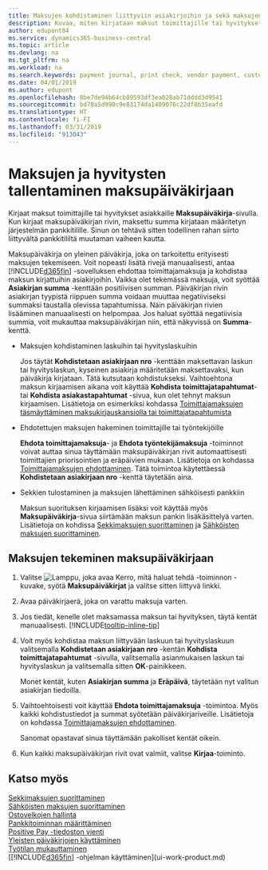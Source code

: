 ```yaml
---
title: Maksujen kohdistaminen liittyviin asiakirjoihin ja sekä maksujen kirjaaminen | Microsoft Docs
description: Kuvaa, miten kirjataan maksut toimittajille tai hyvitykset asiakkaille.
author: edupont04
ms.service: dynamics365-business-central
ms.topic: article
ms.devlang: na
ms.tgt_pltfrm: na
ms.workload: na
ms.search.keywords: payment journal, print check, vendor payment, customer refund, creditor, debt, balance due, AP
ms.date: 04/01/2019
ms.author: edupont
ms.openlocfilehash: 8be7de94b64cb89593df3ea028ab71dddd3d9541
ms.sourcegitcommit: bd78a5d990c9e83174da1409076c22df8b35eafd
ms.translationtype: HT
ms.contentlocale: fi-FI
ms.lasthandoff: 03/31/2019
ms.locfileid: "913043"
---
```

# <a name="record-payments-and-refunds-in-the-payment-journal"></a>Maksujen ja hyvitysten tallentaminen maksupäiväkirjaan

Kirjaat maksut toimittajille tai hyvitykset asiakkaille **Maksupäiväkirja**-sivulla. Kun kirjaat maksupäiväkirjan rivin, maksettu summa kirjataan määritetyn järjestelmän pankkitilille. Sinun on tehtävä sitten todellinen rahan siirto liittyvältä pankkitililtä muutaman vaiheen kautta.  

Maksupäiväkirja on yleinen päiväkirja, joka on tarkoitettu erityisesti maksujen tekemiseen. Voit nopeasti lisätä rivejä manuaalisesti, antaa [!INCLUDE[d365fin](includes/d365fin_md.md)] -sovelluksen ehdottaa toimittajamaksuja ja kohdistaa maksun kirjattuihin asiakirjoihin. Vaikka olet tekemässä maksuja, voit syöttää **Asiakirjan summa** -kenttään positiivisen summan. Päiväkirjan rivin asiakirjan tyypistä riippuen summa voidaan muuttaa negatiiviseksi summaksi taustalla olevissa tapahtumissa. Näin päiväkirjan rivien lisääminen manuaalisesti on helpompaa. Jos haluat syöttää negatiivisia summia, voit mukauttaa maksupäiväkirjan niin, että näkyvissä on **Summa**-kenttä.  

- Maksujen kohdistaminen laskuihin tai hyvityslaskuihin

    Jos täytät **Kohdistetaan asiakirjaan nro** -kenttään maksettavan laskun tai hyvityslaskun, kyseinen asiakirja määritetään maksettavaksi, kun päiväkirja kirjataan. Tätä kutsutaan kohdistukseksi. Vaihtoehtona maksun kirjaamisen aikana voit käyttää **Kohdista toimittajatapahtumat**- tai **Kohdista asiakastapahtumat** -sivua, kun olet tehnyt maksun kirjaamisen. Lisätietoja on esimerkiksi kohdassa [Toimittajamaksujen täsmäyttäminen maksukirjauskansiolla tai toimittajatapahtumista](payables-how-apply-purchase-transactions-manually.md)  

- Ehdotettujen maksujen hakeminen toimittajille tai työntekijöille

    **Ehdota toimittajamaksuja**- ja **Ehdota työntekijämaksuja** -toiminnot voivat auttaa sinua täyttämään maksupäiväkirjan rivit automaattisesti toimittajien priorisointien ja eräpäivien mukaan. Lisätietoja on kohdassa [Toimittajamaksujen ehdottaminen](payables-how-suggest-vendor-payments.md). Tätä toimintoa käytettäessä **Kohdistetaan asiakirjaan nro** -kenttä täytetään aina.  

- Sekkien tulostaminen ja maksujen lähettäminen sähköisesti pankkiin

    Maksun suorituksen kirjaamisen lisäksi voit käyttää myös **Maksupäiväkirja**-sivua siirtämään maksun pankin lisäkäsittelyä varten. Lisätietoja on kohdissa [Sekkimaksujen suorittaminen](payables-how-work-checks.md) ja [Sähköisten maksujen suorittaminen](payables-how-export-payments-bank-file.md).  

## <a name="to-make-payments-in-the-payment-journal"></a>Maksujen tekeminen maksupäiväkirjaan

1. Valitse ![Lamppu, joka avaa Kerro, mitä haluat tehdä -toiminnon](media/ui-search/search_small.png "Kerro, mitä haluat tehdä") -kuvake, syötä **Maksupäiväkirjat** ja valitse sitten liittyvä linkki.
2. Avaa päiväkirjaerä, joka on varattu maksuja varten.
3. Jos tiedät, kenelle olet maksamassa maksun tai hyvityksen, täytä kentät manuaalisesti. [!INCLUDE[tooltip-inline-tip](includes/tooltip-inline-tip_md.md)]
4. Voit myös kohdistaa maksun liittyvään laskuun tai hyvityslaskuun valitsemalla **Kohdistetaan asiakirjaan nro** -kentän **Kohdista toimittajatapahtumat** -sivulla, valitsemalla asianmukaisen laskun tai hyvityslaskun ja valitsemalla sitten **OK**-painikkeen.

    Monet kentät, kuten **Asiakirjan summa** ja **Eräpäivä**, täytetään nyt valitun asiakirjan tiedoilla.
5. Vaihtoehtoisesti voit käyttää **Ehdota toimittajamaksuja** -toimintoa. Myös kaikki kohdistustiedot ja summat syötetään päiväkirjariveille. Lisätietoja on kohdassa [Toimittajamaksujen ehdottaminen](payables-how-suggest-vendor-payments.md).

    Sanomat opastavat sinua täyttämään pakolliset kentät oikein.
6.  Kun kaikki maksupäiväkirjan rivit ovat valmiit, valitse **Kirjaa**-toiminto.

## <a name="see-also"></a>Katso myös
[Sekkimaksujen suorittaminen](payables-how-work-checks.md)  
[Sähköisten maksujen suorittaminen](payables-how-export-payments-bank-file.md)  
[Ostovelkojen hallinta](payables-manage-payables.md)  
[Pankkitoiminnan määrittäminen](bank-setup-banking.md)  
[Positive Pay -tiedoston vienti](finance-how-positive-pay.md)  
[Yleisten päiväkirjojen käyttäminen](ui-work-general-journals.md)  
[Työtilan mukauttaminen](ui-personalization-user.md)  
[[!INCLUDE[d365fin](includes/d365fin_md.md)] -ohjelman käyttäminen](ui-work-product.md)  
